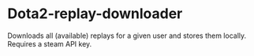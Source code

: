 Dota2-replay-downloader
=======================

Downloads all (available) replays for a given user and stores them locally.  Requires a steam API key.
